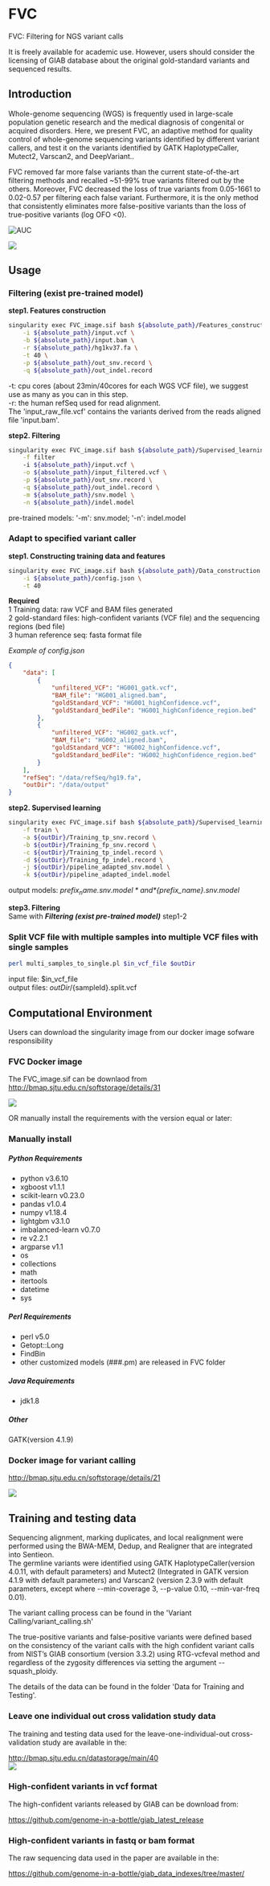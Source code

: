 # FVC
FVC: Filtering for NGS variant calls<br>

It is freely available for academic use. However, users should consider the licensing of GIAB database about the original gold-standard variants and sequenced results.<br>

Introduction
------------
  Whole-genome sequencing (WGS) is frequently used in large-scale population genetic research and the medical diagnosis of congenital or acquired disorders. Here, we present FVC, an adaptive method for quality control of whole-genome sequencing variants identified by different variant callers, and test it on the variants identified by GATK HaplotypeCaller, Mutect2, Varscan2, and DeepVariant..<br>
  
  FVC removed far more false variants than the current state-of-the-art filtering methods and recalled ~51-99% true variants filtered out by the others. Moreover, FVC decreased the loss of true variants from 0.05-1661 to 0.02-0.57 per filtering each false variant. Furthermore, it is the only method that consistently eliminates more false-positive variants than the loss of true-positive variants (log OFO <0).<br>

![AUC](Pictures/Comparison_of_different_methods.jpg)<br>

![](Pictures/Measurement_using_MCC_OFO.png)<br>


Usage
------------
### Filtering (exist pre-trained model)

**step1. Features construction**<br>
```bash
singularity exec FVC_image.sif bash ${absolute_path}/Features_construction.sh \
    -i ${absolute_path}/input.vcf \
    -b ${absolute_path}/input.bam \
    -r ${absolute_path}/hg1kv37.fa \
    -t 40 \
    -p ${absolute_path}/out_snv.record \
    -q ${absolute_path}/out_indel.record
```

-t: cpu cores (about 23min/40cores  for each WGS VCF file), we suggest use as many as you can in this step. <br>
-r: the human refSeq used for read alignment. <br>
The 'input_raw_file.vcf' contains the variants derived from the reads aligned file 'input.bam'. <br>


**step2. Filtering**<br>
```bash
singularity exec FVC_image.sif bash ${absolute_path}/Supervised_learning_filtering.sh \
    -f filter
    -i ${absolute_path}/input.vcf \
    -o ${absolute_path}/input_filtered.vcf \
    -p ${absolute_path}/out_snv.record \
    -q ${absolute_path}/out_indel.record \
    -m ${absolute_path}/snv.model \
    -n ${absolute_path}/indel.model
```

pre-trained models: '-m': snv.model; '-n': indel.model <br>

### Adapt to specified variant caller
**step1. Constructing training data and features** <br>
```bash
singularity exec FVC_image.sif bash ${absolute_path}/Data_construction.sh \
    -i ${absolute_path}/config.json \
    -t 40
```

**Required** <br>
1 Training data: raw VCF and BAM files generated <br>
2 gold-standard files: high-confident variants (VCF file) and the sequencing regions (bed file) <br>
3 human reference seq: fasta format file <br>

*Example of config.json* <br>
```json
{
    "data": [
        {
            "unfiltered_VCF": "HG001_gatk.vcf",
            "BAM_file": "HG001_aligned.bam",
            "goldStandard_VCF": "HG001_highConfidence.vcf",
            "goldStandard_bedFile": "HG001_highConfidence_region.bed"
        },
        {
            "unfiltered_VCF": "HG002_gatk.vcf",
            "BAM_file": "HG002_aligned.bam",
            "goldStandard_VCF": "HG002_highConfidence.vcf",
            "goldStandard_bedFile": "HG002_highConfidence_region.bed"
        }
    ],
    "refSeq": "/data/refSeq/hg19.fa",
    "outDir": "/data/output"
}
```
**step2. Supervised learning** <br>
```bash
singularity exec FVC_image.sif bash ${absolute_path}/Supervised_learning_filtering.sh \
    -f train \
    -a ${outDir}/Training_tp_snv.record \
    -b ${outDir}/Training_fp_snv.record \
    -c ${outDir}/Training_tp_indel.record \
    -d ${outDir}/Training_fp_indel.record \
    -j ${outDir}/pipeline_adapted_snv.model \
    -k ${outDir}/pipeline_adapted_indel.model
```
output models: *${prefix_name}.snv.model* and *${prefix_name}.snv.model* <br>

**step3. Filtering** <br>
Same with ***Filtering (exist pre-trained model)*** step1-2

### Split VCF file with multiple samples into multiple VCF files with single samples
```bash
perl multi_samples_to_single.pl $in_vcf_file $outDir
```
input file: $in_vcf_file <br>
output files: ${outDir}/${sampleId}.split.vcf <br>

Computational Environment
------------
Users can download the singularity image from our docker image sofware responsibility<br>

### FVC Docker image
The FVC_image.sif can be downlaod from http://bmap.sjtu.edu.cn/softstorage/details/31

![](Pictures/FVC_docker_image.png)<br>

OR manually install the requirements with the version equal or later:<br>

### Manually install

##### Python Requirements
* python v3.6.10
* xgboost v1.1.1
* scikit-learn v0.23.0
* pandas v1.0.4
* numpy v1.18.4
* lightgbm v3.1.0
* imbalanced-learn v0.7.0
* re v2.2.1
* argparse v1.1
* os 
* collections 
* math
* itertools
* datetime
* sys

##### Perl Requirements
* perl v5.0
* Getopt::Long
* FindBin
* other customized models (###.pm) are released in FVC folder

##### Java Requirements
* jdk1.8

##### Other
GATK(version 4.1.9)

### Docker image for variant calling
http://bmap.sjtu.edu.cn/softstorage/details/21

![](Pictures/Variant_calling_docker_image.png)<br>

Training and testing data
------------
Sequencing alignment, marking duplicates, and local realignment were performed using the BWA-MEM, Dedup, and Realigner that are integrated into Sentieon.<br>
The germline variants were identified using GATK HaplotypeCaller(version 4.0.11, with default parameters) and Mutect2 (Integrated in GATK version 4.1.9 with default parameters) and Varscan2 (version 2.3.9 with default parameters, except where --min-coverage 3, --p-value 0.10, --min-var-freq 0.01).<br>

The variant calling process can be found in the 'Variant Calling/variant_calling.sh'<br>

The true-positive variants and false-positive variants were defined based on the consistency of the variant calls with the high confident variant calls from NIST’s GIAB consortium (version 3.3.2) using RTG-vcfeval method and regardless of the zygosity differences via setting the argument --squash_ploidy.<br>

The details of the data can be found in the folder 'Data for Training and Testing'.<br>

### Leave one individual out cross validation study data
The training and testing data used for the leave-one-individual-out cross-validation study are available in the: <br>

http://bmap.sjtu.edu.cn/datastorage/main/40<br>
![](Pictures/Data_location.png)<br>

### High-confident variants in vcf format

The high-confident variants released by GIAB can be download from: <br>

https://github.com/genome-in-a-bottle/giab_latest_release <br>

### High-confident variants in fastq or bam format
The raw sequencing data used in the paper are available in the: <br>

https://github.com/genome-in-a-bottle/giab_data_indexes/tree/master/ <br>
